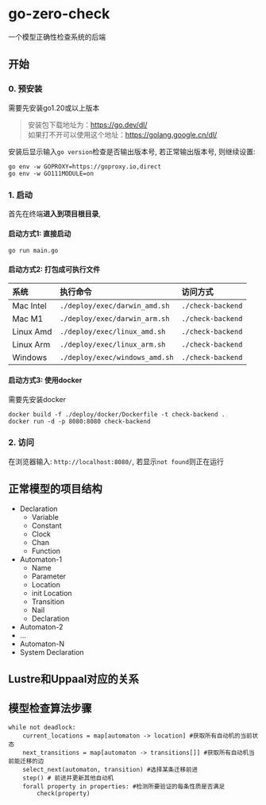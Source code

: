 # go-zero-check
一个模型正确性检查系统的后端

## 开始
### 0. 预安装
需要先安装go1.20或以上版本
> 安装包下载地址为：https://go.dev/dl/  
> 如果打不开可以使用这个地址：https://golang.google.cn/dl/  

安装后显示输入`go version`检查是否输出版本号, 若正常输出版本号, 则继续设置:
```shell
go env -w GOPROXY=https://goproxy.io,direct
go env -w GO111MODULE=on
```

### 1. 启动
首先在终端**进入到项目根目录**,
#### 启动方式1: 直接启动
```shell
go run main.go
```

#### 启动方式2: 打包成可执行文件
| 系统        | 执行命令                           | 访问方式              |
|:----------|:-------------------------------|:------------------|
| Mac Intel | `./deploy/exec/darwin_amd.sh`  | `./check-backend` |
| Mac M1    | `./deploy/exec/darwin_arm.sh`  | `./check-backend` |
| Linux Amd | `./deploy/exec/linux_amd.sh`   | `./check-backend` |
| Linux Arm | `./deploy/exec/linux_arm.sh`   | `./check-backend` |
| Windows   | `./deploy/exec/windows_amd.sh` | `./check-backend` |

#### 启动方式3: 使用docker
需要先安装docker
```shell
docker build -f ./deploy/docker/Dockerfile -t check-backend .
docker run -d -p 8080:8080 check-backend
```

### 2. 访问
在浏览器输入: `http://localhost:8080/`, 若显示`not found`则正在运行

## 正常模型的项目结构
- Declaration
  - Variable
  - Constant
  - Clock
  - Chan
  - Function
- Automaton-1
  - Name
  - Parameter
  - Location
  - init Location
  - Transition
  - Nail
  - Declaration
- Automaton-2
- ...
- Automaton-N
- System Declaration

## Lustre和Uppaal对应的关系

## 模型检查算法步骤
```
while not deadlock:
	current_locations = map[automaton -> location] #获取所有自动机的当前状态
	next_transitions = map[automaton -> transitions[]] #获取所有自动机当前能迁移的边
	select_next(automaton, transition) #选择某条迁移前进
	step() # 前进并更新其他自动机
	forall property in properties: #检测所要验证的每条性质是否满足
	    check(property)
```
